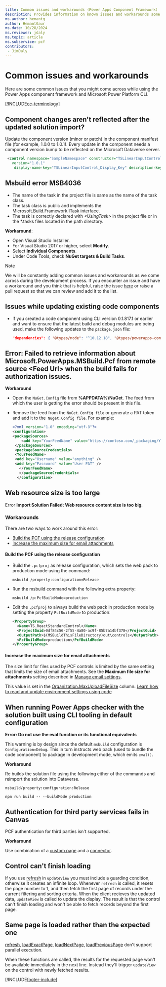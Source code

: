 ```yaml
---
title: Common issues and workarounds (Power Apps Component Framework) | Microsoft Docs
description: Provides information on known issues and workarounds some come across while working with Power Apps component framework and CLI
ms.author: hemantg
author: HemantGaur
ms.date: 10/28/2024
ms.reviewer: jdaly
ms.topic: article
ms.subservice: pcf
contributors:
 - JimDaly
---
```


# Common issues and workarounds

Here are some common issues that you might come across while using the Power Apps component framework and Microsoft Power Platform CLI.

[!INCLUDE[cc-terminology](../data-platform/includes/cc-terminology.md)]

## Component changes aren't reflected after the updated solution import?

Update the component version (minor or patch) in the component manifest file (for example, 1.0.0 to 1.0.1). Every update in the component needs a component version bump to be reflected on the Microsoft Dataverse server.

```XML
 <control namespace="SampleNamespace" constructor="TSLinearInputControl"
   version="1.0.1"
    display-name-key="TSLinearInputControl_Display_Key" description-key="TSLinearInputControl_Desc_Key" control-type="standard">
```

## Msbuild error MSB4036

- The name of the task in the project file is same as the name of the task class.
- The task class is public and implements the Microsoft.Build.Framework.ITask interface.
- The task is correctly declared with *\<UsingTask>* in the project file or in the *.tasks files located in the path directory.

**Workaround**:

- Open Visual Studio Installer.
- For Visual Studio 2017 or higher, select **Modify**.
- Select **Individual Components**.
- Under Code Tools, check **NuGet targets & Build Tasks**.

> [!NOTE]
> We will be constantly adding common issues and workarounds as we come across during the development process. If you encounter an issue and have a workaround and you think that is helpful, raise the issue [here](https://powerusers.microsoft.com/t5/Power-Apps-Component-Framework/bd-p/pa_component_framework) or raise a pull request so that we can review and add it to the list.

## Issues while updating existing code components

- If you created a code component using CLI version 0.1.817.1 or earlier and want to ensure that the latest build and debug modules are being used, make the following updates to the `package.json` file:

   ```JSON
   "dependencies": { "@types/node": "^10.12.18", "@types/powerapps-component-framework": "1.1.0"}, "devDependencies": { "pcf-scripts": "~0", "pcf-start": "~0" }
   ```

## Error: Failed to retrieve information about Microsoft.PowerApps.MSBuild.Pcf from remote source &lt;Feed Url&gt; when the build fails for authorization issues.

   **Workaround**

   - Open the `NuGet.Config` file from **%APPDATA%\NuGet**. The feed from which the user is getting the error should be present in this file.
   - Remove the feed from the `NuGet.Config file` or generate a PAT token and add it to the` Nuget.Config file`. For example:

     ```XML
     <?xml version="1.0" encoding="utf-8"?>
     <configuration>
     <packageSources>
         <add key="YourFeedName" value="https://contoso.com/_packaging/YourFeedName/nuget/v3/index.json" />
      </packageSources>
      <packageSourceCredentials>
      <YourFeedName>
      <add key="Username" value="anything" />
      <add key="Password" value="User PAT" />
        </YourFeedName>
        </packageSourceCredentials>
       </configuration>
     ```

## Web resource size is too large

Error  **Import Solution Failed: Web resource content size is too big**.

### Workarounds

There are two ways to work around this error:

 - [Build the PCF using the release configuration](#build-the-pcf-using-the-release-configuration)
 - [Increase the maximum size for email attachments](#increase-the-maximum-size-for-email-attachments)


#### Build the PCF using the release configuration


- Build  the `.pcfproj` as release configuration, which sets the web pack to production mode using the command:

  ```CLI
  msbuild /property:configuration=Release
  ```

- Run the msbuild command with the following extra property:

  ```CLI
  msbuild /p:PcfBuildMode=production
  ```

- Edit the `.pcfproj` to always build the web pack in production mode by setting the property `PcfBuildMode` to production:

  ```XML
  <PropertyGroup>
    <Name>TS_ReactStandardControl</Name>
    <ProjectGuid>0df84c56-2f55-4a80-ac9f-85b7a14bf378</ProjectGuid>
    <OutputPath>$(MSBuildThisFileDirectory)out\controls</OutputPath>
    <PcfBuildMode>production</PcfBuildMode>
  </PropertyGroup>
  ```

#### Increase the maximum size for email attachments

The size limit for files used by PCF controls is limited by the same setting that limits the size of email attachments. See the **Maximum file size for attachments** setting described in [Manage email settings](/power-platform/admin/settings-email).

This value is set in the [Organization.MaxUploadFileSize](../data-platform/reference/entities/organization.md#BKMK_MaxUploadFileSize) column. [Learn how to read and update environment settings using code](../data-platform/organization-table.md)

## When running Power Apps checker with the solution built using CLI tooling in default configuration

**Error: Do not use the eval function or its functional equivalents**

This warning is by design since the default `msbuild` configuration is `Configuration=Debug`. This in turn instructs web pack (used to bundle the code component) to package in development mode, which emits `eval()`.

**Workaround**

Re builds the solution file using  the following either of the commands and reimport the solution into Dataverse.

```CLI
msbuild/property:configuration:Release
```

```CLI
npm run build -- --buildMode production
```

<!--## Power Apps component framework Datasets getValue by property alias doesn't work

Power Apps component framework dataset API's getValue function only searches record by the dataset column name and not the property alias set in the manifest. Attempting to get value by property alias will return an empty value.

**Workaround**

Use the dataset column name (component can get the dataset column name by searching the column array using the alias).

   ***Expected Behavior***

   ```TypeScript
   long  = dataSet.records[currentRecordId].getValue("Longitude") //based on property set in manifest"-122.3514661"
   ```

   ***Current Workaround***

   ```TypeScript
   lat = dataSet.records[currentRecordId].getValue("Address_x0020_1_x003a__x0020_Latitude")//based on the dataset column name
   ```

## Power Apps component framework Datasets SharePoint issue

Power Apps component framework dataset component currently does not properly show the records from SharePoint. While the network request will succeed with the correct data records returned, the deserialization fails and an empty dataset is returned.

**Workaround**

No workaround as of now. We are working on pushing a fix to our deployment trains.-->


## Authentication for third party services fails in Canvas

PCF authentication for third parties isn't supported.

**Workaround**

Use combination of a [custom page](../../maker/model-driven-apps/model-app-page-overview.md) and a [connector](../../maker/canvas-apps/connections-list.md).

## Control can't finish loading

If you use [refresh](./reference/dataset/refresh.md) in `updateView` you must include a guarding condition, otherwise it creates an infinite loop. Whenever `refresh` is called, it resets the page number to 1, and then fetch the first page of records under the current filtering and sorting criteria. When the client recieves the  updated data, `updateView` is called to update the display. The result is that the control can't finish loading and won't be able to fetch records beyond the first page.

## Same page is loaded rather than the expected one

[refresh](./reference/dataset/refresh.md), [loadExactPage](./reference/paging/loadExactPage.md), [loadNextPage](./reference/paging/loadnextpage.md), [loadPreviousPage](./reference/paging/loadpreviouspage.md) don't support parallel execution.

When these functions are called, the results for the requested page won't be available immediately in the next line. Instead they'll trigger `updateView` on the control with newly fetched results.


[!INCLUDE[footer-include](../../includes/footer-banner.md)]
